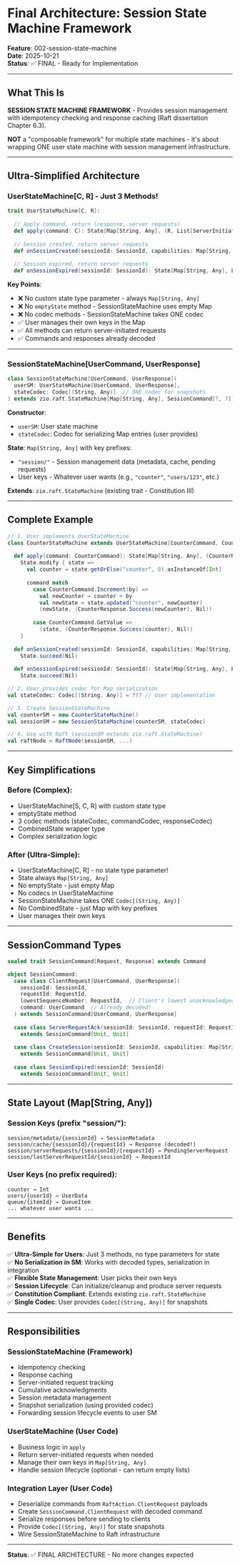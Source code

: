 # Final Architecture: Session State Machine Framework

**Feature**: 002-session-state-machine  
**Date**: 2025-10-21  
**Status**: ✅ FINAL - Ready for Implementation

---

## What This Is

**SESSION STATE MACHINE FRAMEWORK** - Provides session management with idempotency checking and response caching (Raft dissertation Chapter 6.3).

**NOT** a "composable framework" for multiple state machines - it's about wrapping ONE user state machine with session management infrastructure.

---

## Ultra-Simplified Architecture

### UserStateMachine[C, R] - Just 3 Methods!

```scala
trait UserStateMachine[C, R]:
  
  // Apply command, return (response, server requests)
  def apply(command: C): State[Map[String, Any], (R, List[ServerInitiatedRequest])]
  
  // Session created, return server requests
  def onSessionCreated(sessionId: SessionId, capabilities: Map[String, String]): State[Map[String, Any], List[ServerInitiatedRequest]]
  
  // Session expired, return server requests
  def onSessionExpired(sessionId: SessionId): State[Map[String, Any], List[ServerInitiatedRequest]]
```

**Key Points**:
- ❌ No custom state type parameter - always `Map[String, Any]`
- ❌ No `emptyState` method - SessionStateMachine uses empty Map
- ❌ No codec methods - SessionStateMachine takes ONE codec
- ✅ User manages their own keys in the Map
- ✅ All methods can return server-initiated requests
- ✅ Commands and responses already decoded

---

### SessionStateMachine[UserCommand, UserResponse]

```scala
class SessionStateMachine[UserCommand, UserResponse](
  userSM: UserStateMachine[UserCommand, UserResponse],
  stateCodec: Codec[(String, Any)]  // ONE codec for snapshots
) extends zio.raft.StateMachine[Map[String, Any], SessionCommand[?, ?]]
```

**Constructor**:
- `userSM`: User state machine
- `stateCodec`: Codec for serializing Map entries (user provides)

**State**: `Map[String, Any]` with key prefixes:
- `"session/"` - Session management data (metadata, cache, pending requests)
- User keys - Whatever user wants (e.g., `"counter"`, `"users/123"`, etc.)

**Extends**: `zio.raft.StateMachine` (existing trait - Constitution III)

---

## Complete Example

```scala
// 1. User implements UserStateMachine
class CounterStateMachine extends UserStateMachine[CounterCommand, CounterResponse]:
  
  def apply(command: CounterCommand): State[Map[String, Any], (CounterResponse, List[ServerInitiatedRequest])] =
    State.modify { state =>
      val counter = state.getOrElse("counter", 0).asInstanceOf[Int]
      
      command match
        case CounterCommand.Increment(by) =>
          val newCounter = counter + by
          val newState = state.updated("counter", newCounter)
          (newState, (CounterResponse.Success(newCounter), Nil))
        
        case CounterCommand.GetValue =>
          (state, (CounterResponse.Success(counter), Nil))
    }
  
  def onSessionCreated(sessionId: SessionId, capabilities: Map[String, String]): State[Map[String, Any], List[ServerInitiatedRequest]] =
    State.succeed(Nil)
  
  def onSessionExpired(sessionId: SessionId): State[Map[String, Any], List[ServerInitiatedRequest]] =
    State.succeed(Nil)

// 2. User provides codec for Map serialization
val stateCodec: Codec[(String, Any)] = ??? // User implementation

// 3. Create SessionStateMachine
val counterSM = new CounterStateMachine()
val sessionSM = new SessionStateMachine(counterSM, stateCodec)

// 4. Use with Raft (sessionSM extends zio.raft.StateMachine)
val raftNode = RaftNode(sessionSM, ...)
```

---

## Key Simplifications

### Before (Complex):
- UserStateMachine[S, C, R] with custom state type
- emptyState method
- 3 codec methods (stateCodec, commandCodec, responseCodec)
- CombinedState wrapper type
- Complex serialization logic

### After (Ultra-Simple):
- UserStateMachine[C, R] - no state type parameter!
- State always `Map[String, Any]`
- No emptyState - just empty Map
- No codecs in UserStateMachine
- SessionStateMachine takes ONE `Codec[(String, Any)]`
- No CombinedState - just Map with key prefixes
- User manages their own keys

---

## SessionCommand Types

```scala
sealed trait SessionCommand[Request, Response] extends Command

object SessionCommand:
  case class ClientRequest[UserCommand, UserResponse](
    sessionId: SessionId,
    requestId: RequestId,
    lowestSequenceNumber: RequestId,  // Client's lowest unacknowledged sequence number
    command: UserCommand  // Already decoded!
  ) extends SessionCommand[UserCommand, UserResponse]
  
  case class ServerRequestAck(sessionId: SessionId, requestId: RequestId)
    extends SessionCommand[Unit, Unit]
  
  case class CreateSession(sessionId: SessionId, capabilities: Map[String, String])
    extends SessionCommand[Unit, Unit]
  
  case class SessionExpired(sessionId: SessionId)
    extends SessionCommand[Unit, Unit]
```

---

## State Layout (Map[String, Any])

### Session Keys (prefix "session/"):
```
session/metadata/{sessionId} → SessionMetadata
session/cache/{sessionId}/{requestId} → Response (decoded!)
session/serverRequests/{sessionId}/{requestId} → PendingServerRequest
session/lastServerRequestId/{sessionId} → RequestId
```

### User Keys (no prefix required):
```
counter → Int
users/{userId} → UserData
queue/{itemId} → QueueItem
... whatever user wants ...
```

---

## Benefits

✅ **Ultra-Simple for Users**: Just 3 methods, no type parameters for state  
✅ **No Serialization in SM**: Works with decoded types, serialization in integration  
✅ **Flexible State Management**: User picks their own keys  
✅ **Session Lifecycle**: Can initialize/cleanup and produce server requests  
✅ **Constitution Compliant**: Extends existing `zio.raft.StateMachine`  
✅ **Single Codec**: User provides `Codec[(String, Any)]` for snapshots  

---

## Responsibilities

### SessionStateMachine (Framework)
- Idempotency checking
- Response caching
- Server-initiated request tracking
- Cumulative acknowledgments
- Session metadata management
- Snapshot serialization (using provided codec)
- Forwarding session lifecycle events to user SM

### UserStateMachine (User Code)
- Business logic in `apply`
- Return server-initiated requests when needed
- Manage their own keys in `Map[String, Any]`
- Handle session lifecycle (optional - can return empty lists)

### Integration Layer (User Code)
- Deserialize commands from `RaftAction.ClientRequest` payloads
- Create `SessionCommand.ClientRequest` with decoded command
- Serialize responses before sending to clients
- Provide `Codec[(String, Any)]` for state snapshots
- Wire SessionStateMachine to Raft infrastructure

---

**Status**: ✅ FINAL ARCHITECTURE - No more changes expected


